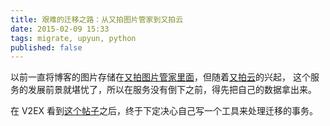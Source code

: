 ```yaml
---
title: 艰难的迁移之路：从又拍图片管家到又拍云
date: 2015-02-09 15:33
tags: migrate, upyun, python
published: false
---
```


以前一直将博客的图片存储在[又拍图片管家里面][1]，但随着[又拍云][1]的兴起，
这个服务的发展前景就堪忧了，所以在服务没有倒下之前，得先把自己的数据拿出来。

在 V2EX 看到[这个帖子][3]之后，终于下定决心自己写一个工具来处理迁移的事务。

[1]: http://v.yupoo.com/
[2]: https://www.upyun.com/index.html
[3]: https://v2ex.com/t/161223